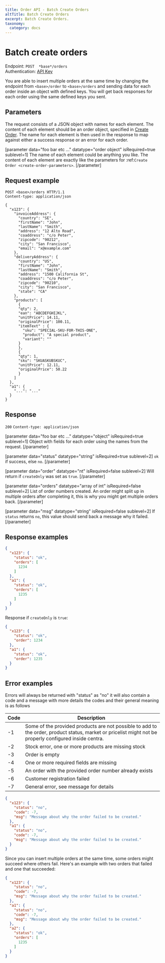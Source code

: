 ```yaml
---
title: Order API - Batch Create Orders
altTitle: Batch Create Orders
excerpt: Batch Create Orders.
taxonomy:
  category: docs
---
```


# Batch create orders

Endpoint: `POST  *base*/orders`  
Authentication: [API Key](/api-references/api-intro#authentication)

You are able to insert multiple orders at the same time by changing the endpoint from `<base>/order` to `<base>/orders` and sending data for each order inside an object with defined keys. You will get back responses for each order using the same defined keys you sent.

## Parameters

The request consists of a JSON object with names for each element. The content of each element should be an order object, specified in [Create Order](/api-references/order-api/api-reference/create-order). The name for each element is then used in the response to map against either a success response or an error for each order.

[parameter data="foo bar etc ..." datatype="order object" isRequired=true sublevel=1]
The name of each element could be anything you like. The content of each element are exactly like the parameters for :ref:`Create Order <create-order-parameters>`.
[/parameter]

## Request example

```http
POST <base>/orders HTTP/1.1
Content-type: application/json

{
  "x123": {
    "invoiceAddress": {
      "country": "SE",
      "firstName": "John",
      "lastName": "Smith",
      "address": "12 Alto Road",
      "coaddress": "c/o Peter",
      "zipcode": "90212",
      "city": "San Francisco",
      "email": "x@example.com"
    },
    "deliveryAddress": {
      "country": "US",
      "firstName": "John",
      "lastName": "Smith",
      "address": "1500 California St",
      "coaddress": "c/o Peter",
      "zipcode": "90210",
      "city": "San Francisco",
      "state": "CA"
    },
    "products": [
      {
      "qty": 2,
      "ean": "ABCDEFGHIJKL",
      "unitPrice": 14.11,
      "originalPrice": 100.11,
      "itemText" : {
        "sku": "SPECIAL-SKU-FOR-THIS-ONE",
        "product": "A special product",
        "variant": ""
      }
      },
      {
      "qty": 1,
      "sku": "SKUASKUBSKUC",
      "unitPrice": 12.11,
      "originalPrice": 50.22
      }
    ]
  },
  "a1": {
    "...": "..."
  }
}
```

## Response
`200` `Content-type: application/json`

[parameter data="foo bar etc ..." datatype="object" isRequired=true sublevel=1]
Object with fields for each order using the names from the request.
[/parameter]

[parameter data="status" datatype="string" isRequired=true sublevel=2]
``ok`` if success, else ``no``.
[/parameter]

[parameter data="order" datatype="nt" isRequired=false sublevel=2]
Will return if ``createOnly`` was set as ``true``.
[/parameter]

[parameter data="orders" datatype="array of int" isRequired=false sublevel=2]
List of order numbers created. An order might split up in multiple orders after completing it, this is why you might get multiple orders back.
[/parameter]

[parameter data="msg" datatype="string" isRequired=false sublevel=2]
If ``status`` returns ``no``, this value should send back a message why it failed.
[/parameter]

## Response examples

```json
{
  "x123": {
    "status": "ok",
    "orders": [
      1234
    ]
  },
  "a1": {
    "status": "ok",
    "orders": [
      1235
    ]
  }
}
```

Response if `createOnly` is `true`:

```json
{
  "x123": {
    "status": "ok",
    "order": 1234
  },
  "a1": {
    "status": "ok",
    "order": 1235
  }
}
```

## Error examples

Errors will always be returned with "status" as "no" it will also contain a code and a message with more details
the codes and their general meaning is as follows


|Code|Description|
|---|-------|
|-1|Some of the provided products are not possible to add to the order, product status, market or pricelist might not be properly configured inside centra.|
|-2|Stock error, one or more products are missing stock|
|-3|Order is empty|
|-4|One or more required fields are missing|
|-5|An order with the provided order number already exists|
|-6|Customer registration failed|
|-7|General error, see message for details|


```json
{
  "x123": {
    "status": "no",
    "code": -7,
    "msg": "Message about why the order failed to be created."
  },
  "a1": {
    "status": "no",
    "code": -7,
    "msg": "Message about why the order failed to be created."
  }
}
```

Since you can insert multiple orders at the same time, some orders might succeed where others fail. Here's an example with two orders that failed and one that succeeded:

```json
{
  "x123": {
    "status": "no",
    "code": -7,
    "msg": "Message about why the order failed to be created."
  },
  "a1": {
    "status": "no",
    "code": -7,
    "msg": "Message about why the order failed to be created."
  },
  "a2": {
    "status": "ok",
    "orders": [
      1235
    ]
  }
}
```
